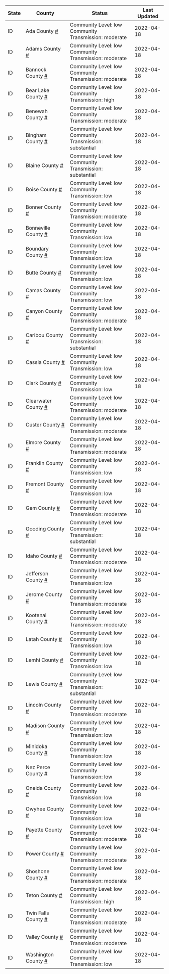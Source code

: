 State | County | Status | Last Updated
--- | --- | --- | --- 
ID | Ada County <a href="#ada_county">#</a> | <a name="ada_county"></a>Community Level: low<br/>Community Transmission: moderate | 2022-04-18
ID | Adams County <a href="#adams_county">#</a> | <a name="adams_county"></a>Community Level: low<br/>Community Transmission: moderate | 2022-04-18
ID | Bannock County <a href="#bannock_county">#</a> | <a name="bannock_county"></a>Community Level: low<br/>Community Transmission: moderate | 2022-04-18
ID | Bear Lake County <a href="#bear_lake_county">#</a> | <a name="bear_lake_county"></a>Community Level: low<br/>Community Transmission: high | 2022-04-18
ID | Benewah County <a href="#benewah_county">#</a> | <a name="benewah_county"></a>Community Level: low<br/>Community Transmission: moderate | 2022-04-18
ID | Bingham County <a href="#bingham_county">#</a> | <a name="bingham_county"></a>Community Level: low<br/>Community Transmission: substantial | 2022-04-18
ID | Blaine County <a href="#blaine_county">#</a> | <a name="blaine_county"></a>Community Level: low<br/>Community Transmission: substantial | 2022-04-18
ID | Boise County <a href="#boise_county">#</a> | <a name="boise_county"></a>Community Level: low<br/>Community Transmission: low | 2022-04-18
ID | Bonner County <a href="#bonner_county">#</a> | <a name="bonner_county"></a>Community Level: low<br/>Community Transmission: moderate | 2022-04-18
ID | Bonneville County <a href="#bonneville_county">#</a> | <a name="bonneville_county"></a>Community Level: low<br/>Community Transmission: low | 2022-04-18
ID | Boundary County <a href="#boundary_county">#</a> | <a name="boundary_county"></a>Community Level: low<br/>Community Transmission: low | 2022-04-18
ID | Butte County <a href="#butte_county">#</a> | <a name="butte_county"></a>Community Level: low<br/>Community Transmission: low | 2022-04-18
ID | Camas County <a href="#camas_county">#</a> | <a name="camas_county"></a>Community Level: low<br/>Community Transmission: low | 2022-04-18
ID | Canyon County <a href="#canyon_county">#</a> | <a name="canyon_county"></a>Community Level: low<br/>Community Transmission: moderate | 2022-04-18
ID | Caribou County <a href="#caribou_county">#</a> | <a name="caribou_county"></a>Community Level: low<br/>Community Transmission: substantial | 2022-04-18
ID | Cassia County <a href="#cassia_county">#</a> | <a name="cassia_county"></a>Community Level: low<br/>Community Transmission: low | 2022-04-18
ID | Clark County <a href="#clark_county">#</a> | <a name="clark_county"></a>Community Level: low<br/>Community Transmission: low | 2022-04-18
ID | Clearwater County <a href="#clearwater_county">#</a> | <a name="clearwater_county"></a>Community Level: low<br/>Community Transmission: moderate | 2022-04-18
ID | Custer County <a href="#custer_county">#</a> | <a name="custer_county"></a>Community Level: low<br/>Community Transmission: moderate | 2022-04-18
ID | Elmore County <a href="#elmore_county">#</a> | <a name="elmore_county"></a>Community Level: low<br/>Community Transmission: moderate | 2022-04-18
ID | Franklin County <a href="#franklin_county">#</a> | <a name="franklin_county"></a>Community Level: low<br/>Community Transmission: low | 2022-04-18
ID | Fremont County <a href="#fremont_county">#</a> | <a name="fremont_county"></a>Community Level: low<br/>Community Transmission: low | 2022-04-18
ID | Gem County <a href="#gem_county">#</a> | <a name="gem_county"></a>Community Level: low<br/>Community Transmission: moderate | 2022-04-18
ID | Gooding County <a href="#gooding_county">#</a> | <a name="gooding_county"></a>Community Level: low<br/>Community Transmission: substantial | 2022-04-18
ID | Idaho County <a href="#idaho_county">#</a> | <a name="idaho_county"></a>Community Level: low<br/>Community Transmission: moderate | 2022-04-18
ID | Jefferson County <a href="#jefferson_county">#</a> | <a name="jefferson_county"></a>Community Level: low<br/>Community Transmission: low | 2022-04-18
ID | Jerome County <a href="#jerome_county">#</a> | <a name="jerome_county"></a>Community Level: low<br/>Community Transmission: moderate | 2022-04-18
ID | Kootenai County <a href="#kootenai_county">#</a> | <a name="kootenai_county"></a>Community Level: low<br/>Community Transmission: moderate | 2022-04-18
ID | Latah County <a href="#latah_county">#</a> | <a name="latah_county"></a>Community Level: low<br/>Community Transmission: low | 2022-04-18
ID | Lemhi County <a href="#lemhi_county">#</a> | <a name="lemhi_county"></a>Community Level: low<br/>Community Transmission: low | 2022-04-18
ID | Lewis County <a href="#lewis_county">#</a> | <a name="lewis_county"></a>Community Level: low<br/>Community Transmission: substantial | 2022-04-18
ID | Lincoln County <a href="#lincoln_county">#</a> | <a name="lincoln_county"></a>Community Level: low<br/>Community Transmission: moderate | 2022-04-18
ID | Madison County <a href="#madison_county">#</a> | <a name="madison_county"></a>Community Level: low<br/>Community Transmission: low | 2022-04-18
ID | Minidoka County <a href="#minidoka_county">#</a> | <a name="minidoka_county"></a>Community Level: low<br/>Community Transmission: low | 2022-04-18
ID | Nez Perce County <a href="#nez_perce_county">#</a> | <a name="nez_perce_county"></a>Community Level: low<br/>Community Transmission: low | 2022-04-18
ID | Oneida County <a href="#oneida_county">#</a> | <a name="oneida_county"></a>Community Level: low<br/>Community Transmission: low | 2022-04-18
ID | Owyhee County <a href="#owyhee_county">#</a> | <a name="owyhee_county"></a>Community Level: low<br/>Community Transmission: low | 2022-04-18
ID | Payette County <a href="#payette_county">#</a> | <a name="payette_county"></a>Community Level: low<br/>Community Transmission: moderate | 2022-04-18
ID | Power County <a href="#power_county">#</a> | <a name="power_county"></a>Community Level: low<br/>Community Transmission: moderate | 2022-04-18
ID | Shoshone County <a href="#shoshone_county">#</a> | <a name="shoshone_county"></a>Community Level: low<br/>Community Transmission: moderate | 2022-04-18
ID | Teton County <a href="#teton_county">#</a> | <a name="teton_county"></a>Community Level: low<br/>Community Transmission: high | 2022-04-18
ID | Twin Falls County <a href="#twin_falls_county">#</a> | <a name="twin_falls_county"></a>Community Level: low<br/>Community Transmission: moderate | 2022-04-18
ID | Valley County <a href="#valley_county">#</a> | <a name="valley_county"></a>Community Level: low<br/>Community Transmission: moderate | 2022-04-18
ID | Washington County <a href="#washington_county">#</a> | <a name="washington_county"></a>Community Level: low<br/>Community Transmission: low | 2022-04-18
